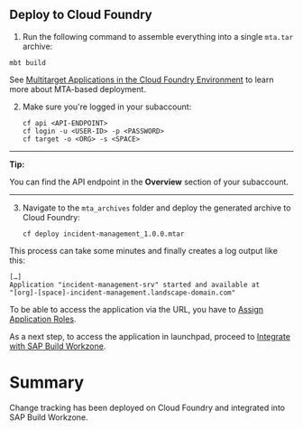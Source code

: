 ## Deploy to Cloud Foundry

1. Run the following command to assemble everything into a single `mta.tar` archive:

```
mbt build
```

See [Multitarget Applications in the Cloud Foundry Environment](https://help.sap.com/products/BTP/65de2977205c403bbc107264b8eccf4b/d04fc0e2ad894545aebfd7126384307c.html?locale=en-US) to learn more about MTA-based deployment.



2. Make sure you're logged in your subaccount:

     ```
    cf api <API-ENDPOINT>
    cf login -u <USER-ID> -p <PASSWORD>
    cf target -o <ORG> -s <SPACE>
    ```

---
**Tip:**

You can find the API endpoint in the **Overview** section of your subaccount.

---

3. Navigate to the `mta_archives` folder and deploy the generated archive to Cloud Foundry:

    ```
    cf deploy incident-management_1.0.0.mtar 
    ```

This process can take some minutes and finally creates a log output like this:

```
[…]
Application "incident-management-srv" started and available at
"[org]-[space]-incident-management.landscape-domain.com"
```

To be able to access the application via the URL, you have to [Assign Application Roles](https://developers.sap.com/tutorials/user-role-assignment.html).

As a next step, to access the application in launchpad, proceed to [Integrate with SAP Build Workzone](https://developers.sap.com/tutorials/integrate-with-work-zone.html).


# Summary

Change tracking has been deployed on Cloud Foundry and integrated into SAP Build Workzone.
